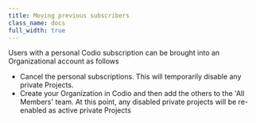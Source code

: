 ```yaml
---
title: Moving previous subscribers
class_name: docs
full_width: true
---
```


Users with a personal Codio subscription can be brought into an Organizational account as follows

- Cancel the personal subscriptions. This will temporarily disable any private Projects.
- Create your Organization in Codio and then add the others to the 'All Members' team. At this point, any disabled private projects will be re-enabled as active private Projects

